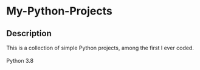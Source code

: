 # My-Python-Projects 
###
## Description
This is a collection of simple Python projects, among the first I ever coded.<br /><br />Python 3.8
